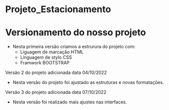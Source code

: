 # Projeto_Estacionamento

# Versionamento do nosso projeto

  - Nesta primeira versão criamos
    a estrurura do projeto com:
      - Liguagem de marcação HTML
      - Linguagem de stylo CSS
      - Framwork BOOTSTRAP
   
Versão 2 do projeto adicionada data 04/10/2022

   - Nesta versão do projeto foi ajustado as estruturas e novas formatações.
  
Versão 3 do projeto adicionada data 07/10/2022

   - Nesta versão foi realizado mais ajustes nas interfaces.
